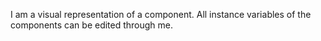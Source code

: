 I am a visual representation of a component. All instance variables of the components can be edited through me.